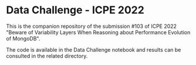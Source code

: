 # Data Challenge - ICPE 2022

This is the companion repository of the submission #103 of ICPE 2022 "Beware of Variability Layers When Reasoning about Performance Evolution of MongoDB".

The code is available in the Data Challenge notebook and results can be consulted in the related directory.
